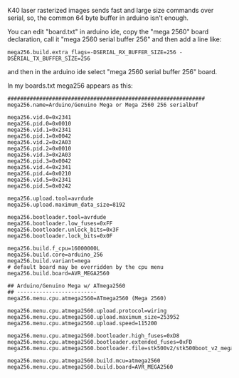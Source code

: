 K40 laser rasterized images sends fast and large size commands over serial,
so, the common 64 byte buffer in arduino isn't enough.

You can edit "board.txt" in arduino ide, copy the "mega 2560" board declaration, call it 
"mega 2560 serial buffer 256" and then add a line like:

```
mega256.build.extra_flags=-DSERIAL_RX_BUFFER_SIZE=256 -DSERIAL_TX_BUFFER_SIZE=256
```

and then in the arduino ide select "mega 2560 serial buffer 256" board.


In my boards.txt mega256 appears as this:

```
##############################################################
mega256.name=Arduino/Genuino Mega or Mega 2560 256 serialbuf

mega256.vid.0=0x2341
mega256.pid.0=0x0010
mega256.vid.1=0x2341
mega256.pid.1=0x0042
mega256.vid.2=0x2A03
mega256.pid.2=0x0010
mega256.vid.3=0x2A03
mega256.pid.3=0x0042
mega256.vid.4=0x2341
mega256.pid.4=0x0210
mega256.vid.5=0x2341
mega256.pid.5=0x0242

mega256.upload.tool=avrdude
mega256.upload.maximum_data_size=8192

mega256.bootloader.tool=avrdude
mega256.bootloader.low_fuses=0xFF
mega256.bootloader.unlock_bits=0x3F
mega256.bootloader.lock_bits=0x0F

mega256.build.f_cpu=16000000L
mega256.build.core=arduino_256
mega256.build.variant=mega
# default board may be overridden by the cpu menu
mega256.build.board=AVR_MEGA2560

## Arduino/Genuino Mega w/ ATmega2560
## -------------------------
mega256.menu.cpu.atmega2560=ATmega2560 (Mega 2560)

mega256.menu.cpu.atmega2560.upload.protocol=wiring
mega256.menu.cpu.atmega2560.upload.maximum_size=253952
mega256.menu.cpu.atmega2560.upload.speed=115200

mega256.menu.cpu.atmega2560.bootloader.high_fuses=0xD8
mega256.menu.cpu.atmega2560.bootloader.extended_fuses=0xFD
mega256.menu.cpu.atmega2560.bootloader.file=stk500v2/stk500boot_v2_mega2560.hex

mega256.menu.cpu.atmega2560.build.mcu=atmega2560
mega256.menu.cpu.atmega2560.build.board=AVR_MEGA2560
```
